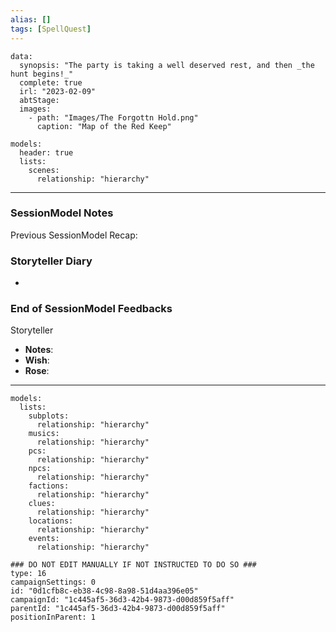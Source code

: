```yaml
---
alias: []
tags: [SpellQuest]
---
```

```RpgManagerData
data: 
  synopsis: "The party is taking a well deserved rest, and then _the hunt begins!_"
  complete: true
  irl: "2023-02-09"
  abtStage: 
  images: 
    - path: "Images/The Forgottn Hold.png"
      caption: "Map of the Red Keep"
```
```RpgManager
models: 
  header: true
  lists: 
    scenes: 
      relationship: "hierarchy"
```
---
### SessionModel Notes

Previous SessionModel Recap: 

### Storyteller Diary
-

### End of SessionModel Feedbacks
Storyteller
- **Notes**: 
- **Wish**: 
- **Rose**: 

---
```RpgManager
models: 
  lists: 
    subplots: 
      relationship: "hierarchy"
    musics: 
      relationship: "hierarchy"
    pcs: 
      relationship: "hierarchy"
    npcs: 
      relationship: "hierarchy"
    factions: 
      relationship: "hierarchy"
    clues: 
      relationship: "hierarchy"
    locations: 
      relationship: "hierarchy"
    events: 
      relationship: "hierarchy"
```
```RpgManagerID
### DO NOT EDIT MANUALLY IF NOT INSTRUCTED TO DO SO ###
type: 16
campaignSettings: 0
id: "0d1cfb8c-eb38-4c98-8a98-51d4aa396e05"
campaignId: "1c445af5-36d3-42b4-9873-d00d859f5aff"
parentId: "1c445af5-36d3-42b4-9873-d00d859f5aff"
positionInParent: 1
```
